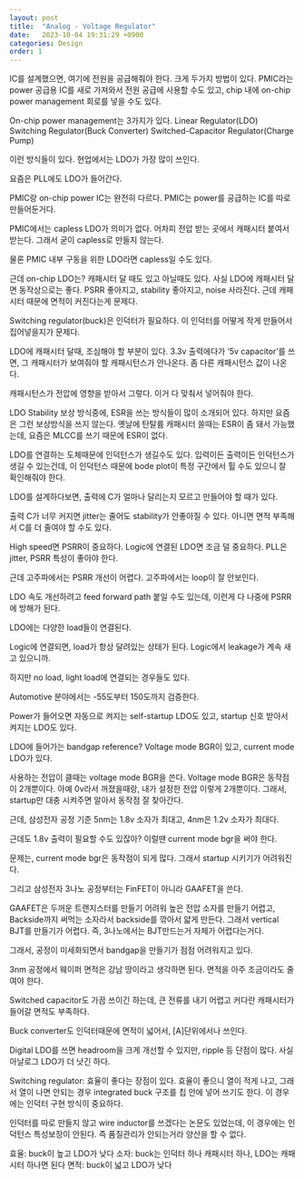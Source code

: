 ```yaml
---
layout: post
title:  "Analog - Voltage Regulator"
date:   2023-10-04 19:31:29 +0900
categories: Design
order: 1
---
```


IC를 설계했으면, 여기에 전원을 공급해줘야 한다.
크게 두가지 방법이 있다.
PMIC라는 power 공급용 IC를 새로 가져와서 전원 공급에 사용할 수도 있고,
chip 내에 on-chip power management 회로를 넣을 수도 있다.


On-chip power management는 3가지가 있다.
Linear Regulator(LDO)
Switching Regulator(Buck Converter)
Switched-Capacitor Regulator(Charge Pump)

이런 방식들이 있다.
현업에서는 LDO가 가장 많이 쓰인다.



요즘은 PLL에도 LDO가 들어간다.

PMIC랑 on-chip power IC는 완전히 다르다.
PMIC는 power를 공급하는 IC를 따로 만들어둔거다.

PMIC에서는 capless LDO가 의미가 없다.
어차피 전압 받는 곳에서 캐패시터 붙여서 받는다.
그래서 굳이 capless로 만들지 않는다.

물론 PMIC 내부 구동을 위한 LDO라면 capless일 수도 있다.

근데 on-chip LDO는? 캐패시터 달 때도 있고 아닐때도 있다.
사실 LDO에 캐패시터 달면 동작상으로는 좋다.
PSRR 좋아지고, stability 좋아지고, noise 사라진다.
근데 캐패시터 때문에 면적이 커진다는게 문제다.

Switching regulator(buck)은 인덕터가 필요하다.
이 인덕터를 어떻게 작게 만들어서 집어넣을지가 문제다.

LDO에 캐패시터 달때, 조심해야 할 부분이 있다.
3.3v 출력에다가 ‘5v capacitor’를 쓰면, 그 캐패시터가 보여줘야 할 캐패시턴스가 안나온다. 좀 다른 캐패시턴스 값이 나온다.

캐패시턴스가 전압에 영향을 받아서 그렇다. 이거 다 맞춰서 넣어줘야 한다.

LDO Stability 보상 방식중에, ESR을 쓰는 방식들이 많이 소개되어 있다.
하지만 요즘은 그런 보상방식을 쓰지 않는다.
옛날에 탄탈륨 캐패시터 쓸때는 ESR이 좀 돼서 가능했는데,
요즘은 MLCC를 쓰기 때문에 ESR이 없다.

LDO를 연결하는 도체때문에 인덕턴스가 생길수도 있다.
입력이든 출력이든 인덕턴스가 생길 수 있는건데,
이 인덕턴스 때문에 bode plot이 특정 구간에서 튈 수도 있으니 잘 확인해줘야 한다.

LDO를 설계하다보면, 출력에 C가 얼마나 달리는지 모르고 만들어야 할 때가 있다.

출력 C가 너무 커지면 jitter는 줄어도 stability가 안좋아질 수 있다.
아니면 면적 부족해서 C를 더 줄여야 할 수도 있다.

High speed면 PSRR이 중요하다.
Logic에 연결된 LDO면 조금 덜 중요하다.
PLL은 jitter, PSRR 특성이 좋아야 한다.

근데 고주파에서는 PSRR 개선이 어렵다.
고주파에서는 loop이 잘 안보인다.

LDO 속도 개선하려고 feed forward path 붙일 수도 있는데, 이런게 다 나중에 PSRR에 방해가 된다.


LDO에는 다양한 load들이 연결된다.

Logic에 연결되면, load가 항상 달려있는 상태가 된다.
Logic에서 leakage가 계속 새고 있으니까.

하지만 no load, light load에 연결되는 경우들도 있다.

Automotive 분야에서는 -55도부터 150도까지 검증한다.

Power가 들어오면 자동으로 켜지는 self-startup LDO도 있고, startup 신호 받아서 켜지는 LDO도 있다.

LDO에 들어가는 bandgap reference?
Voltage mode BGR이 있고, current mode LDO가 있다.

사용하는 전압이 클때는 voltage mode BGR을 쓴다.
Voltage mode BGR은 동작점이 2개뿐이다.
아예 0v라서 꺼졌을때랑, 내가 설정한 전압 이렇게 2개뿐이다.
그래서, startup만 대충 시켜주면 알아서 동작점 잘 찾아간다.

근데, 삼성전자 공정 기준 5nm는 1.8v 소자가 최대고, 4nm은 1.2v 소자가 최대다.

근데도 1.8v 출력이 필요할 수도 있잖아?
이럴땐 current mode bgr을 써야 한다.

문제는, current mode bgr은 동작점이 되게 많다.
그래서 startup 시키기가 어려워진다.

그리고 삼성전자 3나노 공정부터는 FinFET이 아니라 GAAFET을 쓴다.

GAAFET은 두꺼운 트랜지스터를 만들기 어려워 높은 전압 소자를 만들기 어렵고,
Backside까지 써먹는 소자라서 backside를 깎아서 얇게 만든다. 그래서 vertical BJT를 만들기가 어렵다.
즉, 3나노에서는 BJT만드는거 자체가 어렵다는거다.

그래서, 공정이 미세화되면서 bandgap을 만들기가 점점 어려워지고 있다.




3nm 공정에서 웨이퍼 면적은 강남 땅이라고 생각하면 된다. 면적을 아주 조금이라도 줄여야 한다.

Switched capacitor도 가끔 쓰이긴 하는데, 큰 전류를 내기 어렵고 커다란 캐패시터가 들어갈 면적도 부족하다.

Buck converter도 인덕터때문에 면적이 넓어서, [A]단위에서나 쓰인다.

Digital LDO를 쓰면 headroom을 크게 개선할 수 있지만, ripple 등 단점이 많다.
사실 아날로그 LDO가 더 낫긴 하다.


Switching regulator:
효율이 좋다는 장점이 있다.
효율이 좋으니 열이 적게 나고,
그래서 열이 나면 안되는 경우 integrated buck 구조를 칩 안에 넣어 쓰기도 한다.
이 경우에는 인덕터 구현 방식이 중요하다.

인덕터를 따로 만들지 않고 wire inductor를 쓰겠다는 논문도 있었는데, 이 경우에는 인덕턴스 특성보장이 안된다. 즉 품질관리가 안되는거라 양산을 할 수 없다.

효율: buck이 높고 LDO가 낮다
소자: buck는 인덕터 하나 캐패시터 하나,
LDO는 캐패시터 하나면 된다
면적: buck이 넓고 LDO가 낮다


